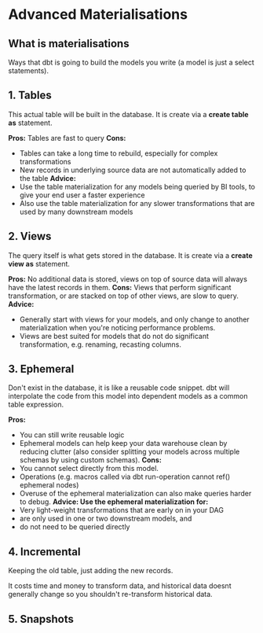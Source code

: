 # Advanced Materialisations

## What is materialisations

Ways that dbt is going to build the models you write (a model is just a select statements).

## 1. Tables

This actual table will be built in the database. It is create via a **create table as** statement.

**Pros:** Tables are fast to query
**Cons:** 
- Tables can take a long time to rebuild, especially for complex transformations
- New records in underlying source data are not automatically added to the table
**Advice:** 
- Use the table materialization for any models being queried by BI tools, to give your end user a faster experience
- Also use the table materialization for any slower transformations that are used by many downstream models

## 2. Views

The query itself is what gets stored in the database. It is create via a **create view as** statement.

**Pros:** No additional data is stored, views on top of source data will always have the latest records in them.
**Cons:** Views that perform significant transformation, or are stacked on top of other views, are slow to query.
**Advice:** 
- Generally start with views for your models, and only change to another materialization when you're noticing performance problems.
- Views are best suited for models that do not do significant transformation, e.g. renaming, recasting columns.

## 3. Ephemeral

Don't exist in the database, it is like a reusable code snippet. dbt will interpolate the code from this model into dependent models as a common table expression.

**Pros:**
- You can still write reusable logic
- Ephemeral models can help keep your data warehouse clean by reducing clutter (also consider splitting your models across multiple schemas by using custom schemas).
**Cons:**
- You cannot select directly from this model.
- Operations (e.g. macros called via dbt run-operation cannot ref() ephemeral nodes)
- Overuse of the ephemeral materialization can also make queries harder to debug.
**Advice: Use the ephemeral materialization for:**
- Very light-weight transformations that are early on in your DAG
- are only used in one or two downstream models, and
- do not need to be queried directly

## 4. Incremental

Keeping the old table, just adding the new records. 

It costs time and money to transform data, and historical data doesnt generally change so you shouldn't re-transform historical data. 

## 5. Snapshots